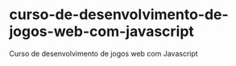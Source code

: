 # curso-de-desenvolvimento-de-jogos-web-com-javascript
Curso de desenvolvimento de jogos web com Javascript
